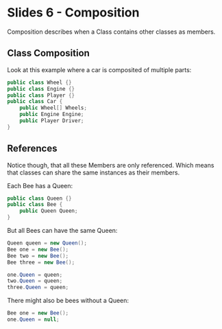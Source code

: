 # Slides 6 - Composition

Composition describes when a Class contains other classes as members.

## Class Composition
Look at this example where a car is composited of multiple parts:
```csharp
public class Wheel {}
public class Engine {}
public class Player {}
public class Car {
    public Wheel[] Wheels;
    public Engine Engine;
    public Player Driver;
}
```

## References
Notice though, that all these Members are only referenced. Which means that classes can share the same instances as their members.

Each Bee has a Queen:
```csharp
public class Queen {}
public class Bee {
    public Queen Queen;
}
```

But all Bees can have the same Queen:
```csharp
Queen queen = new Queen();
Bee one = new Bee();
Bee two = new Bee();
Bee three = new Bee();

one.Queen = queen;
two.Queen = queen;
three.Queen = queen;
```

There might also be bees without a Queen:
```csharp
Bee one = new Bee();
one.Queen = null;
```